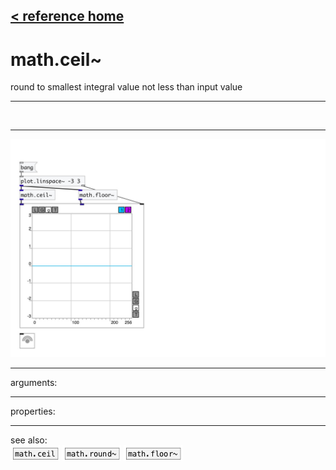 [< reference home](index.html)
---

# math.ceil~


round to smallest integral value not less than input value

---

<br>


---


![example](examples/math.ceil~-example.jpg)

---
arguments:


---
properties:


---
see also:<br>
[![math.ceil](img/object_math.ceil.png)](math.ceil.html)
[![math.round~](img/object_math.round~.png)](math.round~.html)
[![math.floor~](img/object_math.floor~.png)](math.floor~.html)
